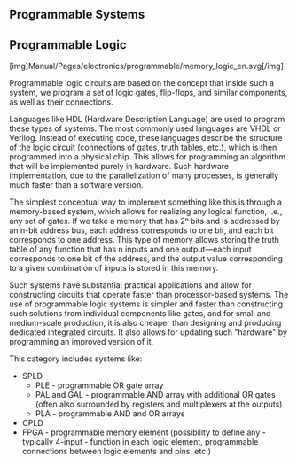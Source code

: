 <!--
SPDX-FileCopyrightText: Robert Ryszard Paciorek <rrp@opcode.eu.org>
SPDX-License-Identifier: MIT

AI tools (chat GPT) have been used for text translation and editing.
-->

Programmable Systems
--------------------

## Programmable Logic

[img]Manual/Pages/electronics/programmable/memory_logic_en.svg[/img]

Programmable logic circuits are based on the concept that inside such a system, we program a set of logic gates, flip-flops, and similar components, as well as their connections.

Languages like HDL (Hardware Description Language) are used to program these types of systems. The most commonly used languages are VHDL or Verilog. Instead of executing code, these languages describe the structure of the logic circuit (connections of gates, truth tables, etc.), which is then programmed into a physical chip. This allows for programming an algorithm that will be implemented purely in hardware. Such hardware implementation, due to the parallelization of many processes, is generally much faster than a software version.

The simplest conceptual way to implement something like this is through a memory-based system, which allows for realizing any logical function, i.e., any set of gates. If we take a memory that has 2ⁿ bits and is addressed by an n-bit address bus, each address corresponds to one bit, and each bit corresponds to one address. This type of memory allows storing the truth table of any function that has n inputs and one output—each input corresponds to one bit of the address, and the output value corresponding to a given combination of inputs is stored in this memory.

Such systems have substantial practical applications and allow for constructing circuits that operate faster than processor-based systems. The use of programmable logic systems is simpler and faster than constructing such solutions from individual components like gates, and for small and medium-scale production, it is also cheaper than designing and producing dedicated integrated circuits. It also allows for updating such "hardware" by programming an improved version of it.

This category includes systems like:

* SPLD
  * PLE - programmable OR gate array
  * PAL and GAL - programmable AND array with additional OR gates (often also surrounded by registers and multiplexers at the outputs)
  * PLA - programmable AND and OR arrays
* CPLD
* FPGA - programmable memory element (possibility to define any - typically 4-input - function in each logic element, programmable connections between logic elements and pins, etc.)
